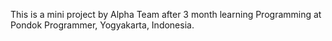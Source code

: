 This is a mini project by Alpha Team after 3 month learning Programming at Pondok Programmer, Yogyakarta, Indonesia.
